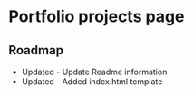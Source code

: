 # Portfolio projects page

## Roadmap
* Updated - Update Readme information
* Updated - Added index.html template